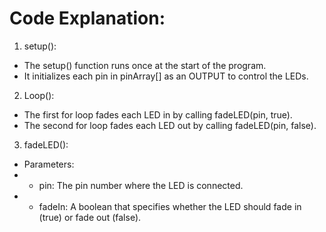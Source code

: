 # Code Explanation:

1. setup():
* The setup() function runs once at the start of the program.
* It initializes each pin in pinArray[] as an OUTPUT to control the LEDs.

2. Loop():
* The first for loop fades each LED in by calling fadeLED(pin, true).
* The second for loop fades each LED out by calling fadeLED(pin, false).

3. fadeLED():
* Parameters:
 * + pin: The pin number where the LED is connected.
 * + fadeIn: A boolean that specifies whether the LED should fade in (true) or fade out (false).
